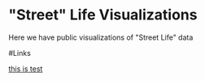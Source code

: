 # "Street" Life Visualizations

Here we have public visualizations of "Street Life" data

#Links

[this is test](https://iesus.github.io/dynamic-dss-websites/2022/05/19/test)
